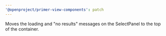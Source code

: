```yaml
---
'@openproject/primer-view-components': patch
---
```


Moves the loading and "no results" messages on the SelectPanel to the top of the container.
